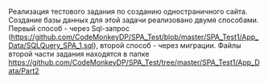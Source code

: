 Реализация тестового задания по созданию одностраничного сайта. Создание базы данных для этой задачи реализовано двумя способами. Первый способ - через Sql-запрос (https://github.com/CodeMonkeyDP/SPA_Test/blob/master/SPA_Test1/App_Data/SQLQuery_SPA_1.sql), второй способ - через миграции.
Файлы второй части задания находятся в папке https://github.com/CodeMonkeyDP/SPA_Test/tree/master/SPA_Test1/App_Data/Part2

